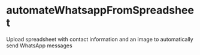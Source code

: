# automateWhatsappFromSpreadsheet
Upload spreadsheet with contact information and an image to automatically send WhatsApp messages
